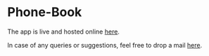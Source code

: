 # Phone-Book

The app is live and hosted online [here](https://ephemeral-rugelach-bf8e85.netlify.app).


In case of any queries or suggestions, feel free to drop a mail [here](mailto:hoshang0291@gmail.com).
